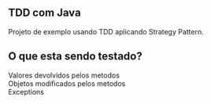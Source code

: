 ## TDD com Java
Projeto de exemplo usando TDD aplicando Strategy Pattern.

## O que esta sendo testado?
Valores devolvidos pelos metodos <br>
Objetos modificados pelos metodos <br>
Exceptions
